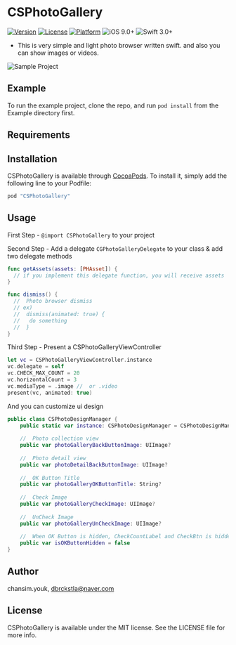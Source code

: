 # CSPhotoGallery

[![Version](https://img.shields.io/cocoapods/v/CSPhotoGallery.svg?style=flat)](http://cocoapods.org/pods/CSPhotoGallery)
[![License](https://img.shields.io/cocoapods/l/CSPhotoGallery.svg?style=flat)](http://cocoapods.org/pods/CSPhotoGallery)
[![Platform](https://img.shields.io/cocoapods/p/CSPhotoGallery.svg?style=flat)](http://cocoapods.org/pods/CSPhotoGallery)
![iOS 9.0+](https://img.shields.io/badge/iOS-9.0%2B-blue.svg)
![Swift 3.0+](https://img.shields.io/badge/Swift-3.0%2B-orange.svg)

- This is very simple and light photo browser written swift. and also you can show images or videos.

![Sample Project](Example/CSPhotoGallery.gif)

## Example

To run the example project, clone the repo, and run `pod install` from the Example directory first.

## Requirements

## Installation

CSPhotoGallery is available through [CocoaPods](http://cocoapods.org). To install
it, simply add the following line to your Podfile:

```ruby
pod "CSPhotoGallery"
```

## Usage

First Step  - `@import CSPhotoGallery` to your project 

Second Step - Add a delegate `CGPhotoGalleryDelegate` to your class & add two delegate methods 
```Swift
func getAssets(assets: [PHAsset]) {
  // if you implement this delegate function, you will receive assets
}

func dismiss() {
  //  Photo browser dismiss
  // ex)
  //  dismiss(animated: true) {
  //   do something
  //  }
}
```
Third Step - Present a CSPhotoGalleryViewController

```Swift
let vc = CSPhotoGalleryViewController.instance
vc.delegate = self
vc.CHECK_MAX_COUNT = 20
vc.horizontalCount = 3
vc.mediaType = .image //  or .video
present(vc, animated: true)
```
And you can customize ui design
```Swift
public class CSPhotoDesignManager {
    public static var instance: CSPhotoDesignManager = CSPhotoDesignManager()
    
    //  Photo collection view
    public var photoGalleryBackButtonImage: UIImage?
    
    //  Photo detail view
    public var photoDetailBackButtonImage: UIImage?
    
    //  OK Button Title
    public var photoGalleryOKButtonTitle: String?
    
    //  Check Image
    public var photoGalleryCheckImage: UIImage?
    
    //  UnCheck Image
    public var photoGalleryUnCheckImage: UIImage?
    
    //  When OK Button is hidden, CheckCountLabel and CheckBtn is hidden  
    public var isOKButtonHidden = false
}
```

## Author

chansim.youk, dbrckstla@naver.com

## License

CSPhotoGallery is available under the MIT license. See the LICENSE file for more info.
